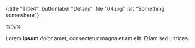 {:title "Title4"
 :buttonlabel "Details"
 :file "04.jpg"
 :alt "Something somewhere"}

%%%

Lorem **ipsum** *dolor* amet, consectetur magna etiam elit. Etiam sed ultrices.
